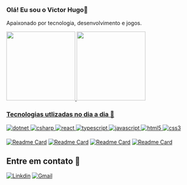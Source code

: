 ### Olá! Eu sou o Victor Hugo👋

Apaixonado por tecnologia, desenvolvimento e jogos.

<div>
  <a href="https://github.com/victor47n">
  <img height="180em" src="https://github-readme-stats.vercel.app/api?username=victor47n&show_icons=true&theme=tokyonight&include_all_commits=true&count_private=true"/>
  <img height="180em" src="https://github-readme-stats.vercel.app/api/top-langs/?username=victor47n&layout=compact&theme=tokyonight"/>
</div>

### Tecnologias utlizadas no dia a dia 🚀

![dotnet](https://img.shields.io/badge/.NET-5C2D91?style=for-the-badge&logo=.net&logoColor=light)
![csharp](https://img.shields.io/badge/C%23-239120?style=for-the-badge&logo=c-sharp&logoColor=white)
![react](https://img.shields.io/badge/React-20232A?style=for-the-badge&logo=react&logoColor=61DAFB)
![typescript](https://img.shields.io/badge/TypeScript-007ACC?style=for-the-badge&logo=typescript&logoColor=white)
![javascript](https://img.shields.io/badge/JavaScript-323330?style=for-the-badge&logo=javascript&logoColor=F7DF1E)
![html5](https://img.shields.io/badge/HTML5-E34F26?style=for-the-badge&logo=html5&logoColor=white)
![css3](https://img.shields.io/badge/CSS3-1572B6?style=for-the-badge&logo=css3&logoColor=white)

<div style="margin: 1.25rem 0">

[![Readme Card](https://github-readme-stats.vercel.app/api/pin/?username=victor47n&repo=track-aw4ys&theme=tokyonight)](https://github.com/victor47n/track-aw4ys)
[![Readme Card](https://github-readme-stats.vercel.app/api/pin/?username=victor47n&repo=fin.aw4yss&theme=tokyonight)]([https://github.com/victor47n/ignews](https://github.com/victor47n/fin.aw4ys))
[![Readme Card](https://github-readme-stats.vercel.app/api/pin/?username=victor47n&repo=pizzashop&theme=tokyonight)]((https://github.com/victor47n/pizzashop))
[![Readme Card](https://github-readme-stats.vercel.app/api/pin/?username=victor47n&repo=cashflow&theme=tokyonight)](https://github.com/victor47n/cashflow)

</div>

## Entre em contato 📱

[![Linkdin](https://img.shields.io/badge/LinkedIn-0077B5?style=for-the-badge&logo=linkedin&logoColor=white)]()
[![Gmail](https://img.shields.io/badge/-Gmail-%23333?style=for-the-badge&logo=gmail&logoColor=white)]()
